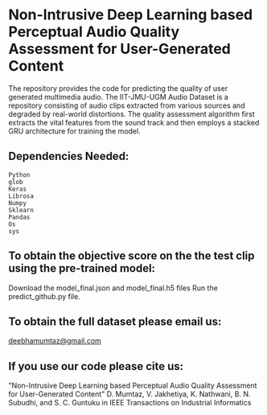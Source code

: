# Non-Intrusive Deep Learning based Perceptual Audio Quality Assessment for User-Generated Content

The repository provides the code for predicting the quality of user generated multimedia audio.
The IIT-JMU-UGM Audio Dataset is a repository consisting of audio clips extracted from various sources and degraded by real-world distortions.
The quality assessment algorithm first extracts the vital features from the sound track and then employs a stacked GRU architecture for training the model.

## Dependencies Needed:

    Python
    glob
    Keras
    Librosa
    Numpy
    Sklearn
    Pandas
    Os
    sys
    
  ## To obtain the objective score on the the test clip using the pre-trained model:
  Download the model_final.json and model_final.h5 files
  Run the predict_github.py file.
  
  ## To obtain the full dataset please email us:
  deebhamumtaz@gmail.com
  
  ## If you use our code please cite us:
  "Non-Intrusive Deep Learning based Perceptual Audio Quality Assessment for User-Generated Content"  D. Mumtaz, V. Jakhetiya, K. Nathwani, B. N. Subudhi, and S. C. Guntuku in IEEE Transactions on Industrial Informatics




